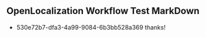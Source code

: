 ## OpenLocalization Workflow Test MarkDown
* 530e72b7-dfa3-4a99-9084-6b3bb528a369 thanks!

<!--HONumber=Jul16_HO2-->


